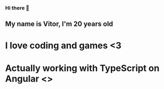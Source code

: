### Hi there 👋

## My name is Vitor, I'm 20 years old
# I love coding and games <3
# Actually working with TypeScript on Angular <>
